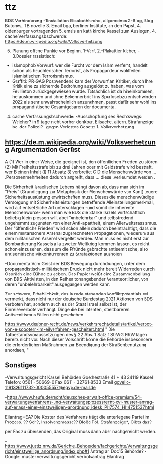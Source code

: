 # ttz


BDS Verhinderung
-1Installation Elisabethkirche, allgemeines
2-Blog, Blog Butones, TB novelle
3. Email bga, berliner Institute, an den Papst, 4. oldenburger vortragenden 5. emais an kath kirche Kassel zum Auslegen,
4. cache Verfassungsbschwerde: 
https://de.m.wikipedia.org/wiki/Volksverhetzung

5.  Planung offene Punkte vor Beginn. 1-Verf, 2.-Plakattier kleber, -
3.Dossier rassistisch:
- islamophob Vorwurf: wer die Furcht vor dem Islam verfemt, handelt schon als heuchlerischer Terrorist, als Propagandeur wohlfeilen islamistischen Terrorismismus.
- Graffiti: PR-GAG Postwendend kam der Vorwurf an Kritiker, durch Ihre Kritik eine zu sichernde Bedrohung ausgelöst zu haben, was vom Feullieton zurückgegewiesen wurde. Tatsächlich ist da hineinkommen, herauskommen und ohne Bekennerbrief ins Spurlosebzu entschwinden 2022 als sehr unwahrscheinlich anzunehmen, passt dafür sehr wohl ins propagandistische Gesamtgebaren der documenta.


4. cache Verfassungsbschwerde: -Ausschöpfung des Rechtswegs: Welcher? in 9 tage nicht vorher denkbar, Eilsache. altern. Strafanzeige bei der Polizei?
-gegen Verleztes Gesetz: 1. Volksverhetzung

https://de.m.wikipedia.org/wiki/Volksverhetzung
Argumentation Gerüst
---------------------
A (1) Wer in einer Weise, die geeignet ist, den öffentlichen Frieden zu stören
(2) Mit Freiheitsstrafe bis zu drei Jahren oder mit Geldstrafe wird bestraft, wer
 B einen Inhalt (§ 11 Absatz 3) verbreitet 
C 
D die Menschenwürde von ...  .Personenmehrheiten dadurch angreift, dass ... diese .verleumdet werden .

Die Sicherheit Israelischen Lebens hängt davon ab, dass man sich im "Preis" (Grundlegung zur Metaphysik der Menschenwürde von Kant) teuere Sicherheitsausrüstung erwirtschaften muss. Dieses die menschenwürdige Versorgung mit Sicherheitsleistungen betreffende Alleinstellungsmerkmal, wird auf entsetzliche Art unterschlagen -und somit die inherente Menschenwürde- wenn man wie BDS die Stärke Israels wirtschaftlich beliebig klein pressen will, abei "unbelehrbar" und selbstredend ungehemmt zugunsten von einer Anti-apartheit, einem Allerweltsrassismus.
Der "öffentliche Frieden"  wird schon allein dadurch beeinträchtigt, dass die einem militärischem Arsenal zugerechneten Propagationen, wiederum aus dem militärischen Arsenal vergeltet werden. Man muss es nicht erst zur Bombardierung Kassels a la zweiter Weltkrieg kommen lassen, es reicht schon einzusehen, dass um die Pfründe gebrachte antisemitische, also antisemitische Mitkonkurrenten zu Strafaktionen ausholen 

-Documenta Vom Geist der BDS Bewegung durchdrungen, unter dem propagandistisch-militärischem Druck nicht mehr
bereit Widerreden durch Gspräch eine Bühne zu geben.
Das Papier weißt eine Zusammenballung von BDS-Aktivisten,
in den Reihen tonangebender Veranteortlicher, von deren
"unbelehrbarkeit" ausgegangen werden kann.

Zur schwere, Erheblichkeit, des in rede stehenden konfliktpotentials
sei vermerkt, dass nicht nur der deutsche Bundestag 2021 Aktionen von
BDS verboten hat, sondern auch es der Staat Israel selbst ist,
der Einreiseverbote verhängt. Dinge die bei latenten, streitbareren Antisemitismus
Fällen nicht geschehen.


https://www.deubner-recht.de/news/verkehrsrecht/details/artikel/verbot-von-e-scootern-im-eilverfahren-gescheitert.html
"
Die Tatbestandsvoraussetzungen des § 22 Abs. 1 Satz 1 StrWG NRW lägen bereits nicht vor. Nach dieser Vorschrift könne die Behörde insbesondere die erforderlichen Maßnahmen zur 
Beendigung der Straßenbenutzung anordnen, "


Sonstiges
---------

-Verwaltungsgericht Kassel Behörden
Goethestraße 41 + 43
34119 Kassel
Telefon:
0561 - 50669-0
Fax 0611 - 32761-8533
Email
govello-1191326111732-000055557@egvp.de-mail.de

-https://www.haufe.de/recht/deutsches-anwalt-office-premium/54-verwaltungsverfahrens-und-verwaltungsprozessrecht-xvi-muster-antrag-auf-erlass-einer-einstweiligen-anordnung_idesk_PI17574_HI14751537.html

Eilantrag=EA?
Die Kosten des Verfahrens trägt die unterlegene Partei im Prozess.
?? Sch?, Insolvenzmasse??  Bloße Pol. Strafanzeige?, Gibts das?

per Fax zu übersenden, das Original muss dann aber nachgereicht werden.

-https://www.justiz.nrw.de/Gerichte_Behoerden/fachgerichte/Verwaltungsgericht/einstweilige_anordnung/index.php#1
 Antrag an Doc15 Behörde?
-Google: muster verwaltungsgericht verbotsantrag Eilantrag
